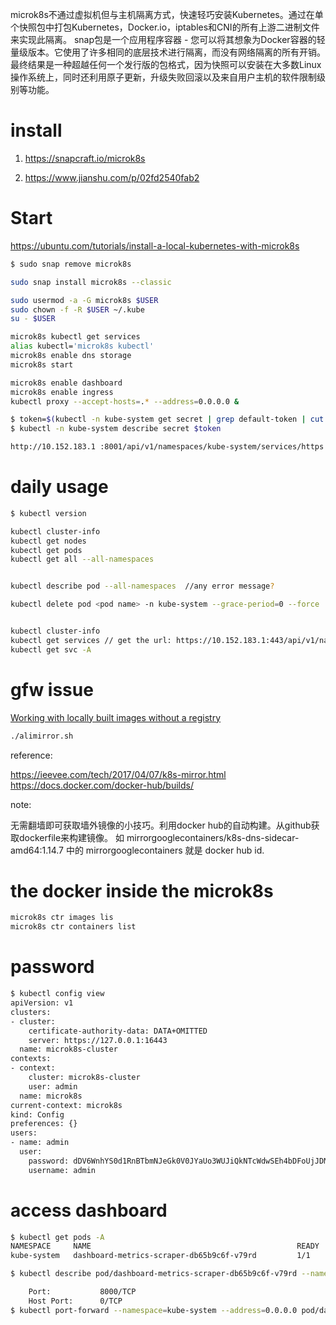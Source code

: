 
microk8s不通过虚拟机但与主机隔离方式，快速轻巧安装Kubernetes。通过在单个快照包中打包Kubernetes，Docker.io，iptables和CNI的所有上游二进制文件来实现此隔离。 snap包是一个应用程序容器 - 您可以将其想象为Docker容器的轻量级版本。它使用了许多相同的底层技术进行隔离，而没有网络隔离的所有开销。最终结果是一种超越任何一个发行版的包格式，因为快照可以安装在大多数Linux操作系统上，同时还利用原子更新，升级失败回滚以及来自用户主机的软件限制级别等功能。


# install

1. https://snapcraft.io/microk8s

2. https://www.jianshu.com/p/02fd2540fab2


# Start

https://ubuntu.com/tutorials/install-a-local-kubernetes-with-microk8s

``` bash
$ sudo snap remove microk8s

sudo snap install microk8s --classic 

sudo usermod -a -G microk8s $USER
sudo chown -f -R $USER ~/.kube
su - $USER

microk8s kubectl get services
alias kubectl='microk8s kubectl'
microk8s enable dns storage
microk8s start

microk8s enable dashboard
microk8s enable ingress
kubectl proxy --accept-hosts=.* --address=0.0.0.0 & 

$ token=$(kubectl -n kube-system get secret | grep default-token | cut -d " " -f1)
$ kubectl -n kube-system describe secret $token

http://10.152.183.1 :8001/api/v1/namespaces/kube-system/services/https:kubernetes-dashboard:/proxy/

```
# daily usage

```bash
$ kubectl version

kubectl cluster-info
kubectl get nodes
kubectl get pods
kubectl get all --all-namespaces


kubectl describe pod --all-namespaces  //any error message?

kubectl delete pod <pod name> -n kube-system --grace-period=0 --force


kubectl cluster-info
kubectl get services // get the url: https://10.152.183.1:443/api/v1/namespaces/kube-system/services/
kubectl get svc -A


```
# gfw issue
[Working with locally built images without a registry](https://microk8s.io/docs/registry-images)

``` bash
./alimirror.sh
```
reference:

https://ieevee.com/tech/2017/04/07/k8s-mirror.html
https://docs.docker.com/docker-hub/builds/

note: 

无需翻墙即可获取墙外镜像的小技巧。利用docker hub的自动构建。从github获取dockerfile来构建镜像。
如 mirrorgooglecontainers/k8s-dns-sidecar-amd64:1.14.7 中的 mirrorgooglecontainers 就是 docker hub id.

# the docker inside the microk8s
```bash
microk8s ctr images lis
microk8s ctr containers list

```
# password

```bash
$ kubectl config view
apiVersion: v1
clusters:
- cluster:
    certificate-authority-data: DATA+OMITTED
    server: https://127.0.0.1:16443
  name: microk8s-cluster
contexts:
- context:
    cluster: microk8s-cluster
    user: admin
  name: microk8s
current-context: microk8s
kind: Config
preferences: {}
users:
- name: admin
  user:
    password: dDV6WnhYS0d1RnBTbmNJeGk0V0JYaUo3WUJiQkNTcWdwSEh4bDFoUjJDMD0K
    username: admin
```


# access dashboard
```bash
$ kubectl get pods -A
NAMESPACE     NAME                                              READY   STATUS              RESTARTS   AGE
kube-system   dashboard-metrics-scraper-db65b9c6f-v79rd         1/1     Running             0          5m24s

$ kubectl describe pod/dashboard-metrics-scraper-db65b9c6f-v79rd --namespace kube-system 

    Port:           8000/TCP
    Host Port:      0/TCP
$ kubectl port-forward --namespace=kube-system --address=0.0.0.0 pod/dashboard-metrics-scraper-db65b9c6f-v79rd 8000:8000

```